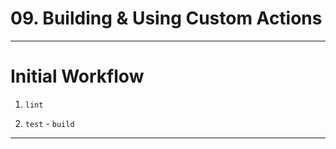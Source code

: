 # 09. Building & Using Custom Actions

---

# Initial Workflow

1. `lint`

2. `test` - `build`

---

